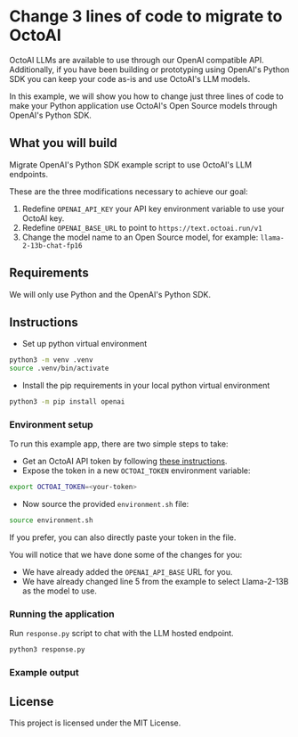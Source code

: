 # Change 3 lines of code to migrate to OctoAI

OctoAI LLMs are available to use through our OpenAI compatible API. Additionally, if you have been building or prototyping using OpenAI's Python SDK you can keep your code as-is and use OctoAI's LLM models.

In this example, we will show you how to change just three lines of code to make your Python application use OctoAI's Open Source models through OpenAI's Python SDK.


## What you will build
Migrate OpenAI's Python SDK example script to use OctoAI's LLM endpoints.

These are the three modifications necessary to achieve our goal:
1. Redefine `OPENAI_API_KEY` your API key environment variable to use your OctoAI key.
2. Redefine `OPENAI_BASE_URL` to point to `https://text.octoai.run/v1`
3. Change the model name to an Open Source model, for example: `llama-2-13b-chat-fp16`


## Requirements
We will only use Python and the OpenAI's Python SDK.

## Instructions

- Set up python virtual environment

```bash
python3 -m venv .venv
source .venv/bin/activate
```

- Install the pip requirements in your local python virtual environment

```bash
python3 -m pip install openai
```

### Environment setup

To run this example app, there are two simple steps to take:

- Get an OctoAI API token by following [these instructions](https://octo.ai/docs/getting-started/how-to-create-octoai-api-token/).
- Expose the token in a new `OCTOAI_TOKEN` environment variable:

```bash
export OCTOAI_TOKEN=<your-token>
```
- Now source the provided `environment.sh` file:
```bash
source environment.sh
```

If you prefer, you can also directly paste your token in the file.

You will notice that we have done some of the changes for you:
* We have already added the `OPENAI_API_BASE` URL for you.
* We have already changed line 5 from the example to select Llama-2-13B as the model to use.

### Running the application

Run `response.py` script to chat with the LLM hosted endpoint.
```bash
python3 response.py
```

### Example output


## License

This project is licensed under the MIT License.
